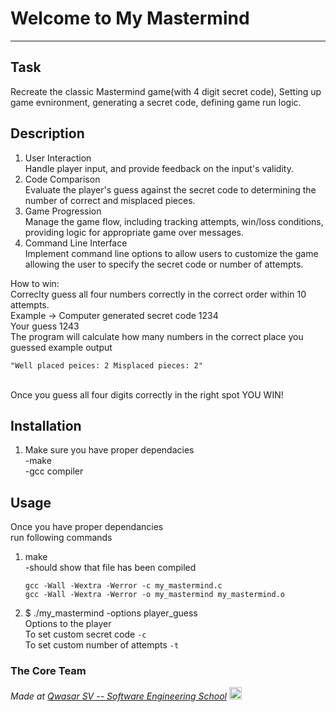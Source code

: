 # Welcome to My Mastermind
***

## Task
Recreate the classic Mastermind game(with 4 digit secret code), Setting up game evnironment, generating a secret code, defining game run logic.<br>

## Description
1. User Interaction<br>
Handle player input, and provide feedback on the input's validity.<br>
2. Code Comparison<br>
Evaluate the player's guess against the secret code to determining the number of correct and misplaced pieces.<br>
3. Game Progression<br>
Manage the game flow, including tracking attempts, win/loss conditions, providing logic for appropriate game over messages.<br>
4. Command Line Interface<br>
Implement command line options to allow users to customize the game allowing the user to specify the secret code or number of attempts.<br>

How to win:<br>
Correclty guess all four numbers correctly in the correct order within 10 attempts.<br>
Example -> Computer generated secret code 1234<br>
Your guess 1243<br>
The program will calculate how many numbers in the correct place you guessed example output 
```
"Well placed peices: 2 Misplaced pieces: 2"
``` 
<br>
Once you guess all four digits correctly in the right spot YOU WIN!<br>


## Installation
1. Make sure you have proper dependacies<br>
    -make<br>
    -gcc compiler<br>

## Usage
Once you have proper dependancies<br> 
run following commands<br>
1. make <br>
    -should show that file has been compiled
    ```
    gcc -Wall -Wextra -Werror -c my_mastermind.c 
    gcc -Wall -Wextra -Werror -o my_mastermind my_mastermind.o
    ```
2.  $ ./my_mastermind -options player_guess<br>
    Options to the player <br>
    To set custom secret code `-c` <br>
    To set custom number of attempts `-t`<br>

### The Core Team


<span><i>Made at <a href="https://qwasar.io">Qwasar SV -- Software Engineering School</a></i></span>
<span><img alt="Qwasar SV -- Software Engineering School's Logo" src="https://storage.googleapis.com/qwasar-public/qwasar-logo_50x50.png" width='20px'></span>